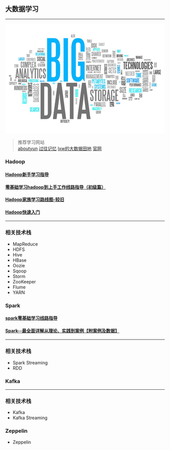## 大数据学习
---
![image](https://github.com/yuanshichao1988/BigData-Learning/blob/master/img/icon.jpg)
> 推荐学习网站  
> [aboutyun](http://www.aboutyun.com/)
> [过往记忆](https://www.iteblog.com/)
> [lxw的大数据田地](http://lxw1234.com/)
> [官网](http://hadoop.apache.org)
### Hadoop
#### [Hadoop新手学习指导](http://www.aboutyun.com/thread-6179-1-1.html)
#### [零基础学习hadoop到上手工作线路指导（初级篇）](http://www.aboutyun.com/thread-6780-1-1.html)
#### [Hadoop家族学习路线图-较旧](http://www.open-open.com/lib/view/open1384084364227.html)
#### [Hadoop快速入门](http://hadoop.apache.org/docs/r1.0.4/cn/quickstart.html)
---
### 相关技术栈
- MapReduce
- HDFS
- Hive
- HBase
- Oozie
- Sqoop
- Storm
- ZooKeeper
- Flume
- YARN
### Spark
#### [spark零基础学习线路指导](http://www.aboutyun.com/thread-21959-1-1.html)
#### [Spark--最全面详解从理论、实践到案例【附案例及数据】](http://www.aboutyun.com/forum.php?mod=viewthread&tid=24883)
---
### 相关技术栈
- Spark Streaming
- RDD
### Kafka

---
### 相关技术栈
- Kafka
- Kafka Streaming
### Zeppelin
- Zeppelin




